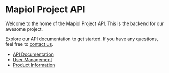 # Mapiol Project API

Welcome to the home of the Mapiol Project API. This is the backend for our awesome project.

Explore our API documentation to get started. If you have any questions, feel free to [contact us](mailto:ivansilatsa@gmail.com).

- [API Documentation](/api/documentation)
- [User Management](/api/users)
- [Product Information](/api/products)
